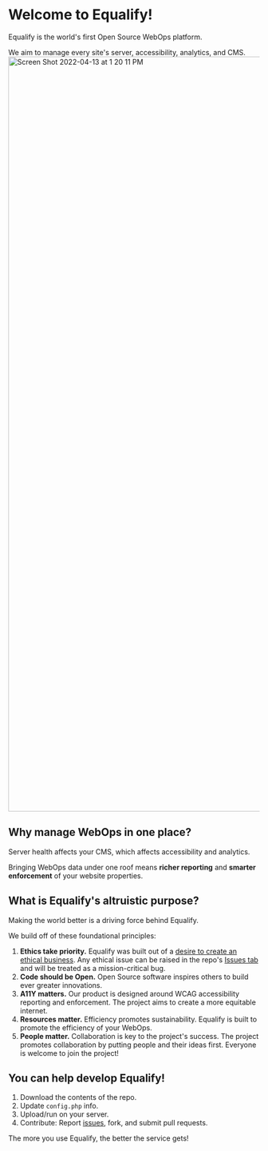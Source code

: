 # Welcome to Equalify!
Equalify is the world's first Open Source WebOps platform.

We aim to manage every site's server, accessibility, analytics, and CMS. 
<img width="1510" alt="Screen Shot 2022-04-13 at 1 20 11 PM" src="https://user-images.githubusercontent.com/46652/163245142-f9844463-ba06-466e-aac1-92e069d07994.png">

## Why manage WebOps in one place?
Server health affects your CMS, which affects accessibility and analytics.

Bringing WebOps data under one roof means **richer reporting** and **smarter enforcement** of your website properties.

## What is Equalify's altruistic purpose?
Making the world better is a driving force behind Equalify.

We build off of these foundational principles:
1. **Ethics take priority.** Equalify was built out of a [desire to create an ethical business](https://bbertucc.notion.site/My-Ethical-Business-a55c25006c5c4b53b233df1f5c9df4da). Any ethical issue can be raised in the repo's [Issues tab](https://github.com/bbertucc/equalify/issues) and will be treated as a mission-critical bug.
2. **Code should be Open.** Open Source software inspires others to build ever greater innovations.
3. **A11Y matters.** Our product is designed around WCAG accessibility reporting and enforcement. The project aims to create a more equitable internet.
4. **Resources matter.** Efficiency promotes sustainability. Equalify is built to promote the efficiency of your WebOps. 
5. **People matter.** Collaboration is key to the project's success. The project promotes collaboration by putting people and their ideas first. Everyone is welcome to join the project!

## You can help develop Equalify!
1. Download the contents of the repo.
2. Update `config.php` info.
3. Upload/run on your server.
4. Contribute: Report [issues](https://github.com/bbertucc/equalify/issues), fork, and submit pull requests.

The more you use Equalify, the better the service gets!
